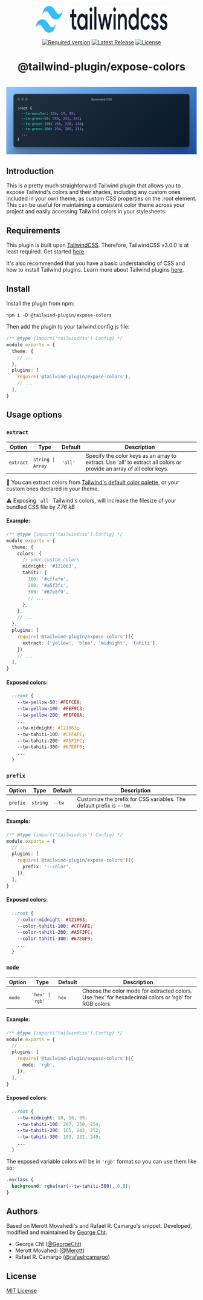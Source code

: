 <p align="center">
  <picture>
    <source media="(prefers-color-scheme: dark)" srcset=".github/logo-dark.svg">
    <source media="(prefers-color-scheme: light)" srcset=".github/logo-light.svg">
    <img alt="Tailwind CSS" src=".github/logo-light.svg" width="350" height="70" style="max-width: 100%;">
  </picture>
  <p align="center">
    <a href="https://tailwindcss.com/"><img src="https://img.shields.io/badge/TailwindCSS->v3.0.0-blue" alt="Required version"></a>
    <a href="https://github.com/georgecht/tailwindcss-expose-colors/releases"><img src="https://img.shields.io/npm/v/tailwindcss-expose-colors.svg" alt="Latest Release"></a>
    <a href="https://github.com/georgecht/tailwindcss-expose-colors/blob/main/LICENSE"><img src="https://img.shields.io/npm/l/tailwindcss-expose-colors.svg" alt="License"></a>
  </p>
  <h1 align="center">@tailwind-plugin/expose-colors</h1>
</p>

<br>

<img alt="Code example" src=".github/code.png" style="max-width: 100%;">

## Introduction

This is a pretty much straighforward Tailwind plugin that allows you to expose Tailwind's colors and their shades, including any custom ones included in your own theme, as custom CSS properties on the :root element. This can be useful for maintaining a consistent color theme across your project and easily accessing Tailwind colors in your stylesheets.

## Requirements

This plugin is built upon [TailwindCSS](https://github.com/tailwindlabs/tailwindcss/releases/latest). Therefore, TailwindCSS v3.0.0 is at least required. Get started [here](https://tailwindcss.com/docs/installation).

It's also recommended that you have a basic understanding of CSS and how to install Tailwind plugins. Learn more about Tailwind plugins [here](https://tailwindcss.com/docs/plugins).

## Install

Install the plugin from npm:

```
npm i -D @tailwind-plugin/expose-colors
```

Then add the plugin to your tailwind.config.js file:

```ts
/** @type {import('tailwindcss').Config} */
module.exports = {
  theme: {
    // ...
  },
  plugins: [
    require('@tailwind-plugin/expose-colors'),
    // ...
  ],
}
```

## Usage options

### `extract`

| Option    | Type              | Default | Description                                                                                                           |
| --------- | ----------------- | ------- | --------------------------------------------------------------------------------------------------------------------- |
| `extract` | `string \| Array` | `'all'` | Specify the color keys as an array to extract. Use 'all' to extract all colors or provide an array of all color keys. |

📌 You can extract colors from [Tailwind's default color palette](https://tailwindcss.com/docs/customizing-colors), or your custom ones declared in your theme.

⚠️ Exposing `'all'` Tailwind's colors, will increase the filesize of your bundled CSS file by _7.76 kB_

#### Example:

```ts
/** @type {import('tailwindcss').Config} */
module.exports = {
  theme: {
    colors: {
      // your custom colors
      midnight: '#121063',
      tahiti: {
        100: '#cffafe',
        200: '#a5f3fc',
        300: '#67e8f9',
        // ...
      },
    },
    // ...
  },
  plugins: [
    require('@tailwind-plugin/expose-colors')({
      extract: ['yellow', 'blue', 'midnight', 'tahiti'],
    }),
    // ...
  ],
}
```

#### Exposed colors:

```css
  ::root {
    --tw-yellow-50: #FEFCE8;
    --tw-yellow-100: #FEF9C3;
    --tw-yellow-200: #FEF08A;
    ...
    --tw-midnight: #121063;
    --tw-tahiti-100: #CFFAFE;
    --tw-tahiti-200: #A5F3FC;
    --tw-tahiti-300: #67E8F9;
    ...
  }
```

### `prefix`

| Option   | Type     | Default | Description                                                         |
| -------- | -------- | ------- | ------------------------------------------------------------------- |
| `prefix` | `string` | `--tw`  | Customize the prefix for CSS variables. The default prefix is --tw. |

#### Example:

```ts
/** @type {import('tailwindcss').Config} */
module.exports = {
  // ...
  plugins: [
    require('@tailwind-plugin/expose-colors')({
      prefix: '--color',
    }),
  ],
}
```

#### Exposed colors:

```css
  ::root {
    --color-midnight: #121063;
    --color-tahiti-100: #CFFAFE;
    --color-tahiti-200: #A5F3FC;
    --color-tahiti-300: #67E8F9;
    ...
  }
```

### `mode`

| Option | Type             | Default | Description                                                                                           |
| ------ | ---------------- | ------- | ----------------------------------------------------------------------------------------------------- |
| `mode` | `'hex' \| 'rgb'` | `hex`   | Choose the color mode for extracted colors. Use 'hex' for hexadecimal colors or 'rgb' for RGB colors. |

#### Example:

```ts
/** @type {import('tailwindcss').Config} */
module.exports = {
  // ...
  plugins: [
    require('@tailwind-plugin/expose-colors')({
      mode: 'rgb',
    }),
  ],
}
```

#### Exposed colors:

```css
  ::root {
    --tw-midnight: 18, 16, 99;
    --tw-tahiti-100: 207, 250, 254;
    --tw-tahiti-200: 165, 243, 252;
    --tw-tahiti-300: 103, 232, 249;
    ...
  }
```

The exposed variable colors will be in `'rgb'` format so you can use them like so:

```css
.myclass {
  background: rgba(var(--tw-tahiti-500), 0.8);
}
```

## Authors

Based on Merott Movahedi's and Rafael R. Camargo's snippet. Developed, modified and maintained by [George Cht](https://github.com/GeorgeCht).

- George Cht ([@GeorgeCht](https://github.com/GeorgeCht))
- Merott Movahedi ([@Merott](https://github.com/Merott))
- Rafael R. Camargo ([@rafaelrcamargo](https://github.com/rafaelrcamargo))

## License

[MIT License](https://opensource.org/licenses/MIT)
